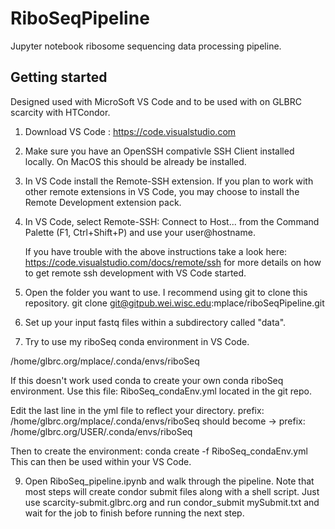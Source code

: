 # RiboSeqPipeline

Jupyter notebook ribosome sequencing data processing pipeline.

## Getting started

Designed used with MicroSoft VS Code and to be used with on GLBRC scarcity with HTCondor.  

1) Download VS Code : https://code.visualstudio.com

2) Make sure you have an OpenSSH compativle SSH Client installed locally. On MacOS this should be already be installed.

3) In VS Code install the Remote-SSH extension. If you plan to work with other remote extensions in VS Code, you may 
choose to install the Remote Development extension pack.

4) In VS Code, select Remote-SSH: Connect to Host... from the Command Palette (F1, Ctrl+Shift+P) and use your user@hostname.

    If you have trouble with the above instructions take a look here: https://code.visualstudio.com/docs/remote/ssh
    for more details on how to get remote ssh development with VS Code started.

6) Open the folder you want to use.  I recommend using git to clone this repository. 
    git clone git@gitpub.wei.wisc.edu:mplace/riboSeqPipeline.git

7) Set up your input fastq files within a subdirectory called "data".

8) Try to use my riboSeq conda environment in VS Code.

/home/glbrc.org/mplace/.conda/envs/riboSeq

 If this doesn't work used conda to create your own conda riboSeq environment.
 Use this file: RiboSeq_condaEnv.yml  located in the git repo.

 Edit the last line in the yml file to reflect your directory.
 prefix: /home/glbrc.org/mplace/.conda/envs/riboSeq should become ->
        prefix: /home/glbrc.org/USER/.conda/envs/riboSeq

 Then to create the environment:  conda create -f RiboSeq_condaEnv.yml
 This can then be used within your VS Code. 

 9) Open RiboSeq_pipeline.ipynb and walk through the pipeline.
 Note that most steps will create condor submit files along with a shell script.
 Just use scarcity-submit.glbrc.org and run condor_submit mySubmit.txt and wait for 
 the job to finish before running the next step.

 

